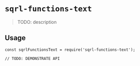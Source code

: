 # `sqrl-functions-text`

> TODO: description

## Usage

```
const sqrlFunctionsText = require('sqrl-functions-text');

// TODO: DEMONSTRATE API
```
